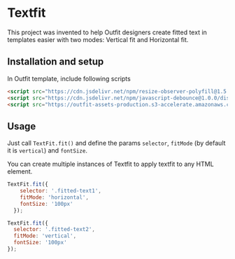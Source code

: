 # Textfit

This project was invented to help Outfit designers create fitted text in templates easier with two modes: Vertical fit and Horizontal fit.

## Installation and setup

In Outfit template, include following scripts

```html
<script src="https://cdn.jsdelivr.net/npm/resize-observer-polyfill@1.5.0/dist/ResizeObserver.min.js" type="text/javascript"></script>
<script src="https://cdn.jsdelivr.net/npm/javascript-debounce@1.0.0/dist/javascript-debounce.min.js" type="text/javascript"></script>
<script src="https://outfit-assets-production.s3-accelerate.amazonaws.com/scripts/textfit.min.js" type="text/javascript"></script>
```

## Usage

Just call `TextFit.fit()` and define the params `selector`, `fitMode` (by default it is `vertical`) and `fontSize`.

You can create multiple instances of Textfit to apply textfit to any HTML element.

```javascript
TextFit.fit({
    selector: '.fitted-text1',
    fitMode: 'horizontal',
    fontSize: '100px'
  });

TextFit.fit({
  selector: '.fitted-text2',
  fitMode: 'vertical',
  fontSize: '100px'
});
```
